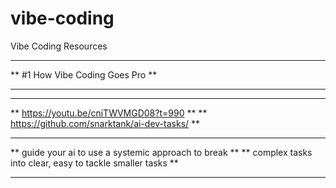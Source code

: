 # vibe-coding
Vibe Coding Resources


**************************************************************
**  #1 How Vibe Coding Goes Pro                             **
**************************************************************
**                                                          **
**  https://youtu.be/cniTWVMGD08?t=990                      **
**  https://github.com/snarktank/ai-dev-tasks/              **
**                                                          **
**  guide your ai to use a systemic approach to break       **
**  complex tasks into clear, easy to tackle smaller tasks  **
**************************************************************

